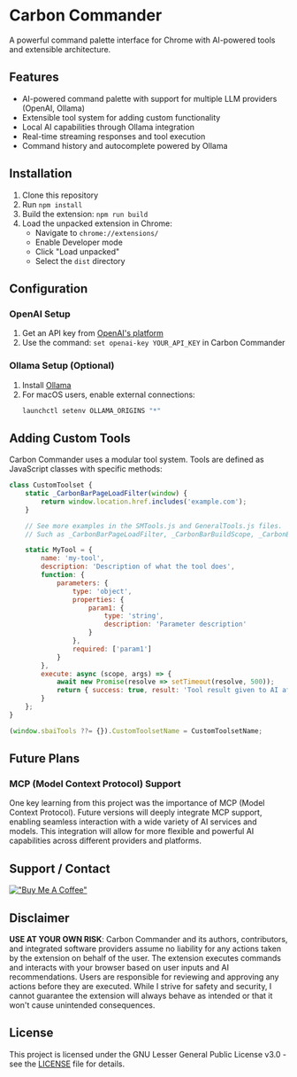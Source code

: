 # Carbon Commander

A powerful command palette interface for Chrome with AI-powered tools and extensible architecture. 

## Features

- AI-powered command palette with support for multiple LLM providers (OpenAI, Ollama)
- Extensible tool system for adding custom functionality
- Local AI capabilities through Ollama integration
- Real-time streaming responses and tool execution
- Command history and autocomplete powered by Ollama

## Installation

1. Clone this repository
2. Run `npm install`
3. Build the extension: `npm run build`
4. Load the unpacked extension in Chrome:
   - Navigate to `chrome://extensions/`
   - Enable Developer mode
   - Click "Load unpacked"
   - Select the `dist` directory

## Configuration

### OpenAI Setup
1. Get an API key from [OpenAI's platform](https://platform.openai.com/api-keys)
2. Use the command: `set openai-key YOUR_API_KEY` in Carbon Commander

### Ollama Setup (Optional)
1. Install [Ollama](https://ollama.ai)
2. For macOS users, enable external connections:
   ```bash
   launchctl setenv OLLAMA_ORIGINS "*"
   ```

## Adding Custom Tools

Carbon Commander uses a modular tool system. Tools are defined as JavaScript classes with specific methods:

```javascript
class CustomToolset {
    static _CarbonBarPageLoadFilter(window) {
        return window.location.href.includes('example.com'); 
    }

    // See more examples in the SMTools.js and GeneralTools.js files.
    // Such as _CarbonBarPageLoadFilter, _CarbonBarBuildScope, _CarbonBarSystemPrompt, etc.

    static MyTool = {
        name: 'my-tool',
        description: 'Description of what the tool does',
        function: {
            parameters: {
                type: 'object',
                properties: {
                    param1: {
                        type: 'string',
                        description: 'Parameter description'
                    }
                },
                required: ['param1']
            }
        },
        execute: async (scope, args) => {
            await new Promise(resolve => setTimeout(resolve, 500));
            return { success: true, result: 'Tool result given to AI after 500ms' };
        }
    };
}

(window.sbaiTools ??= {}).CustomToolsetName = CustomToolsetName;
```

## Future Plans

### MCP (Model Context Protocol) Support
One key learning from this project was the importance of MCP (Model Context Protocol). Future versions will deeply integrate MCP support, enabling seamless interaction with a wide variety of AI services and models. This integration will allow for more flexible and powerful AI capabilities across different providers and platforms.

## Support / Contact

[!["Buy Me A Coffee"](https://www.buymeacoffee.com/assets/img/custom_images/orange_img.png)](https://www.buymeacoffee.com/carbonitex)

## Disclaimer

**USE AT YOUR OWN RISK**: Carbon Commander and its authors, contributors, and integrated software providers assume no liability for any actions taken by the extension on behalf of the user. The extension executes commands and interacts with your browser based on user inputs and AI recommendations. Users are responsible for reviewing and approving any actions before they are executed. While I strive for safety and security, I cannot guarantee the extension will always behave as intended or that it won't cause unintended consequences.

## License

This project is licensed under the GNU Lesser General Public License v3.0 - see the [LICENSE](LICENSE) file for details. 
